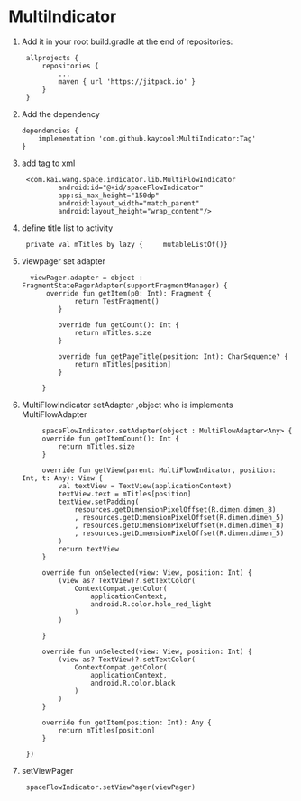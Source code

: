 # MultiIndicator

1. Add it in your root build.gradle at the end of repositories:

    	allprojects {
		    repositories {
			    ...
			    maven { url 'https://jitpack.io' }
		    }
	    }
      
      
2.  Add the dependency

    	dependencies {
	        implementation 'com.github.kaycool:MultiIndicator:Tag'
    	}
       
3. add tag to xml

    	<com.kai.wang.space.indicator.lib.MultiFlowIndicator
            	android:id="@+id/spaceFlowIndicator"
            	app:si_max_height="150dp"
            	android:layout_width="match_parent"
            	android:layout_height="wrap_content"/>

4. define title list to activity

        private val mTitles by lazy {     mutableListOf()}

5. viewpager set adapter

    	 viewPager.adapter = object : FragmentStatePagerAdapter(supportFragmentManager) {
           	 override fun getItem(p0: Int): Fragment {
               	 	return TestFragment()
            	}

            	override fun getCount(): Int {
                	return mTitles.size
            	}

            	override fun getPageTitle(position: Int): CharSequence? {
                	return mTitles[position]
            	}

        	}

6. MultiFlowIndicator setAdapter ,object who is implements MultiFlowAdapter<T>

            spaceFlowIndicator.setAdapter(object : MultiFlowAdapter<Any> {
            override fun getItemCount(): Int {
                return mTitles.size
            }

            override fun getView(parent: MultiFlowIndicator, position: Int, t: Any): View {
                val textView = TextView(applicationContext)
                textView.text = mTitles[position]
                textView.setPadding(
                    resources.getDimensionPixelOffset(R.dimen.dimen_8)
                    , resources.getDimensionPixelOffset(R.dimen.dimen_5)
                    , resources.getDimensionPixelOffset(R.dimen.dimen_8)
                    , resources.getDimensionPixelOffset(R.dimen.dimen_5)
                )
                return textView
            }

            override fun onSelected(view: View, position: Int) {
                (view as? TextView)?.setTextColor(
                    ContextCompat.getColor(
                        applicationContext,
                        android.R.color.holo_red_light
                    )
                )

            }

            override fun unSelected(view: View, position: Int) {
                (view as? TextView)?.setTextColor(
                    ContextCompat.getColor(
                        applicationContext,
                        android.R.color.black
                    )
                )
            }

            override fun getItem(position: Int): Any {
                return mTitles[position]
            }

        })
        
7. setViewPager

     	spaceFlowIndicator.setViewPager(viewPager)

